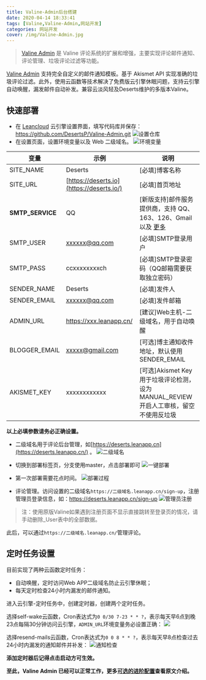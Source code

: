 ```yaml
---
title: Valine-Admin后台搭建
date: 2020-04-14 18:33:41
tags: [Valine,Valine-Admin,网站开发]
categories: 网站开发
cover: /img/Valine-Admin.jpg
---
```

> [Valine Admin](https://github.com/DesertsP/Valine-Admin) 是 Valine 评论系统的扩展和增强，主要实现评论邮件通知、评论管理、垃圾评论过滤等功能。
<!-- more -->
[Valine Admin](https://github.com/DesertsP/Valine-Admin) 支持完全自定义的邮件通知模板。基于 Akismet API 实现准确的垃圾评论过滤。此外，使用云函数等技术解决了免费版云引擎休眠问题，支持云引擎自动唤醒，漏发邮件自动补发。兼容云淡风轻及Deserts维护的多版本Valine。
## 快速部署

- 在 [Leancloud](https://leancloud.cn/dashboard/#/apps) 云引擎设置界面，填写代码库并保存：<https://github.com/DesertsP/Valine-Admin.git>
![设置仓库](https://media.canheting.cn/img/1586763962331.jpg)
- 在设置页面，设置环境变量以及 Web 二级域名。
![环境变量](https://media.canheting.cn/img/1586764335298.jpg)

| 变量             | 示例                                      | 说明                                                         |
| ---------------- | ----------------------------------------- | ------------------------------------------------------------ |
| SITE_NAME        | Deserts                                   | [必填]博客名称                                               |
| SITE_URL         | [https://deserts.io](https://deserts.io/) | [必填]首页地址                                               |
| **SMTP_SERVICE** | QQ                                        | [新版支持]邮件服务提供商，支持 QQ、163、126、Gmail 以及 [更多](https://nodemailer.com/smtp/well-known/#supported-services) |
| SMTP_USER        | [xxxxxx@qq.com](mailto:xxxxxx@qq.com)     | [必填]SMTP登录用户                                           |
| SMTP_PASS        | ccxxxxxxxxch                              | [必填]SMTP登录密码（QQ邮箱需要获取独立密码）                 |
| SENDER_NAME      | Deserts                                   | [必填]发件人                                                 |
| SENDER_EMAIL     | [xxxxxx@qq.com](mailto:xxxxxx@qq.com)     | [必填]发件邮箱                                               |
| ADMIN_URL        | <https://xxx.leanapp.cn/>                 | [建议]Web主机-二级域名，用于自动唤醒                          |
| BLOGGER_EMAIL    | [xxxxx@gmail.com](mailto:xxxxx@gmail.com) | [可选]博主通知收件地址，默认使用SENDER_EMAIL                 |
| AKISMET_KEY      | xxxxxxxxxxxx                              | [可选]Akismet Key 用于垃圾评论检测，设为MANUAL_REVIEW开启人工审核，留空不使用反垃圾 |

**以上必填参数请务必正确设置。**

- 二级域名用于评论后台管理，如[https://deserts.leanapp.cn](https://deserts.leanapp.cn/) 。
![二级域名](https://media.canheting.cn/img/1586764344136.jpg)

- 切换到部署标签页，分支使用master，点击部署即可
![一键部署](https://media.canheting.cn/img/1586764501029.jpg)

- 第一次部署需要花点时间。
![部署过程](https://media.canheting.cn/img/1586764523793.jpg)

- 评论管理。访问设置的二级域名`https://二级域名.leanapp.cn/sign-up`，注册管理员登录信息，如：<https://deserts.leanapp.cn/sign-up>
 ![管理员注册](https://media.canheting.cn/img/1586764674233.jpg)

> 注：使用原版Valine如果遇到注册页面不显示直接跳转至登录页的情况，请手动删除_User表中的全部数据。

此后，可以通过`https://二级域名.leanapp.cn/`管理评论。

## 定时任务设置

目前实现了两种云函数定时任务：
- 自动唤醒，定时访问Web APP二级域名防止云引擎休眠；
- 每天定时检查24小时内漏发的邮件通知。

进入云引擎-定时任务中，创建定时器，创建两个定时任务。

选择self-wake云函数，Cron表达式为`0 0/30 7-23 * * ?`，表示每天早6点到晚23点每隔30分钟访问云引擎，`ADMIN_URL`环境变量务必设置正确：
![](https://media.canheting.cn/img/1586764761081.jpg)

选择resend-mails云函数，Cron表达式为`0 0 8 * * ?`，表示每天早8点检查过去24小时内漏发的通知邮件并补发：
![通知检查](https://media.canheting.cn/img/1586764769756.jpg)

**添加定时器后记得点击启动方可生效。**

**至此，Valine Admin 已经可以正常工作，更多[可选的进阶配置](https://github.com/DesertsP/Valine-Admin#至此valine-admin-已经可以正常工作更多以下是可选的进阶配置)查看原文介绍。**